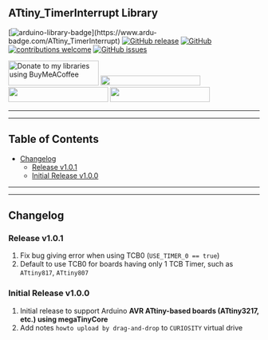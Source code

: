## ATtiny_TimerInterrupt Library

[![arduino-library-badge](https://www.ardu-badge.com/badge/ATtiny_TimerInterrupt.svg?)](https://www.ardu-badge.com/ATtiny_TimerInterrupt)
[![GitHub release](https://img.shields.io/github/release/khoih-prog/ATtiny_TimerInterrupt.svg)](https://github.com/khoih-prog/ATtiny_TimerInterrupt/releases)
[![GitHub](https://img.shields.io/github/license/mashape/apistatus.svg)](https://github.com/khoih-prog/ATtiny_TimerInterrupt/blob/main/LICENSE)
[![contributions welcome](https://img.shields.io/badge/contributions-welcome-brightgreen.svg?style=flat)](#Contributing)
[![GitHub issues](https://img.shields.io/github/issues/khoih-prog/ATtiny_TimerInterrupt.svg)](http://github.com/khoih-prog/ATtiny_TimerInterrupt/issues)


<a href="https://www.buymeacoffee.com/khoihprog6" title="Donate to my libraries using BuyMeACoffee"><img src="https://cdn.buymeacoffee.com/buttons/v2/default-yellow.png" alt="Donate to my libraries using BuyMeACoffee" style="height: 50px !important;width: 181px !important;" ></a>
<a href="https://www.buymeacoffee.com/khoihprog6" title="Donate to my libraries using BuyMeACoffee"><img src="https://img.shields.io/badge/buy%20me%20a%20coffee-donate-orange.svg?logo=buy-me-a-coffee&logoColor=FFDD00" style="height: 20px !important;width: 200px !important;" ></a>
<a href="https://profile-counter.glitch.me/khoih-prog/count.svg" title="Total khoih-prog Visitor count"><img src="https://profile-counter.glitch.me/khoih-prog/count.svg" style="height: 30px;width: 200px;"></a>
<a href="https://profile-counter.glitch.me/khoih-prog-ATtiny_TimerInterrupt/count.svg" title="ATtiny_TimerInterrupt Visitor count"><img src="https://profile-counter.glitch.me/khoih-prog-ATtiny_TimerInterrupt/count.svg" style="height: 30px;width: 200px;"></a>

---
---

## Table of Contents

* [Changelog](#changelog)
  * [Release v1.0.1](#release-v101)
  * [Initial Release v1.0.0](#initial-release-v100)

---
---

## Changelog

### Release v1.0.1

1. Fix bug giving error when using TCB0 (`USE_TIMER_0 == true`)
2. Default to use TCB0 for boards having only 1 TCB Timer, such as `ATtiny817`, `ATtiny807`

### Initial Release v1.0.0

1. Initial release to support Arduino **AVR ATtiny-based boards (ATtiny3217, etc.) using megaTinyCore**
2. Add notes `howto upload by drag-and-drop` to `CURIOSITY` virtual drive


